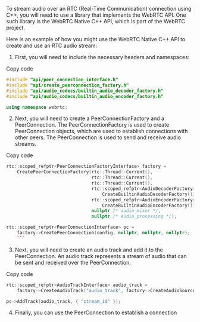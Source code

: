 To stream audio over an RTC (Real-Time Communication) connection using C++, you will need to use a library that implements the WebRTC API. One such library is the WebRTC Native C++ API, which is part of the WebRTC project.

Here is an example of how you might use the WebRTC Native C++ API to create and use an RTC audio stream:

1.  First, you will need to include the necessary headers and namespaces:

Copy code

```cpp
#include "api/peer_connection_interface.h"
#include "api/create_peerconnection_factory.h"
#include "api/audio_codecs/builtin_audio_decoder_factory.h"
#include "api/audio_codecs/builtin_audio_encoder_factory.h"

using namespace webrtc;

```

2.  Next, you will need to create a PeerConnectionFactory and a PeerConnection. The PeerConnectionFactory is used to create PeerConnection objects, which are used to establish connections with other peers. The PeerConnection is used to send and receive audio streams.

Copy code

````cpp
rtc::scoped_refptr<PeerConnectionFactoryInterface> factory =
    CreatePeerConnectionFactory(rtc::Thread::Current(),
                                rtc::Thread::Current(),
                                rtc::Thread::Current(),
                                rtc::scoped_refptr<AudioDecoderFactory>(
                                    CreateBuiltinAudioDecoderFactory()),
                                rtc::scoped_refptr<AudioEncoderFactory>(
                                    CreateBuiltinAudioEncoderFactory()),
                                nullptr /* audio_mixer */,
                                nullptr /* audio_processing */);

rtc::scoped_refptr<PeerConnectionInterface> pc =
    factory->CreatePeerConnection(config, nullptr, nullptr, nullptr);
    ```
````

3.  Next, you will need to create an audio track and add it to the PeerConnection. An audio track represents a stream of audio that can be sent and received over the PeerConnection.

Copy code

```cpp
rtc::scoped_refptr<AudioTrackInterface> audio_track =
    factory->CreateAudioTrack("audio_track", factory->CreateAudioSource(config));

pc->AddTrack(audio_track, { "stream_id" });
```

4.  Finally, you can use the PeerConnection to establish a connection
